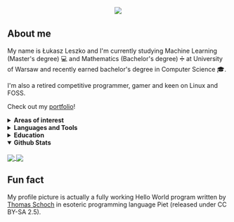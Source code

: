 <p align="center">
  <a href="https://www.youtube.com/watch?v=dQw4w9WgXcQ">
    <img src="https://media.giphy.com/media/xTiIzJSKB4l7xTouE8/giphy.gif" />
  </a>
</p>

## About me

My name is Łukasz Leszko and I'm currently studying Machine Learning (Master's degree) :computer: and Mathematics (Bachelor's degree) :heavy_division_sign: at University of Warsaw and recently earned bachelor's degree in Computer Science :mortar_board:.

I'm also a retired competitive programmer, gamer and keen on Linux and FOSS.

Check out my [portfolio](https://lukaszleszko.dev/)!

<details>
<summary><b>Areas of interest</b></summary>
<br>
  
- Programming languages (compilers, language design)
- Machine learning (LLMs)

</details>

<details>
<summary><b>Languages and Tools</b></summary>

<!--![linux](https://img.shields.io/badge/Linux-FCC624?style=for-the-badge&logo=linux&logoColor=black)
![python](https://img.shields.io/badge/Python-3776AB?style=for-the-badge&logo=python&logoColor=white)
![haskell](https://img.shields.io/badge/Haskell-5D4F85?style=for-the-badge&logo=haskell&logoColor=white)
![java](https://img.shields.io/badge/Java-FF160B?style=for-the-badge&logoColor=white)
![c++](https://img.shields.io/badge/C%2B%2B-00599C?style=for-the-badge&logo=c%2B%2B&logoColor=white)
![rust](https://img.shields.io/badge/Rust-FF9A00?style=for-the-badge&logo=rust&logoColor=white)
![typescript](https://img.shields.io/badge/Typescript-3178C6?style=for-the-badge&logo=typescript&logoColor=white)
![neovim](https://img.shields.io/badge/NeoVim-%2357A143.svg?&style=for-the-badge&logo=neovim&logoColor=white)
![vscode](https://img.shields.io/badge/VS_Code-0078D4?style=for-the-badge&logo=visual%20studio%20code&logoColor=white)
![jetbrains](https://img.shields.io/badge/Jetbrains-e800ba?style=for-the-badge&logo=jetbrains&logoColor=white)-->

### Languages

| Python | Java | C++ | Rust | TypeScript | Haskell | OCaml | SQL |
|---------|---------|---------|---------|---------|---------|---------|---------|
| <img src="https://raw.githubusercontent.com/leszkolukasz/portfolio/main/src/icons/python.svg" title="Python" alt="Python" width="55" height="55"/> | <img src="https://raw.githubusercontent.com/leszkolukasz/portfolio/main/src/icons/java.svg" title="Java" alt="Java" width="55" height="55"/> | <img src="https://raw.githubusercontent.com/leszkolukasz/portfolio/main/src/icons/cpp.svg" title="C++" alt="C++" width="55" height="55"/> | <img src="https://raw.githubusercontent.com/leszkolukasz/portfolio/main/src/icons/rust.svg" title="Rust" alt="Rust" width="55" height="55"/> | <img src="https://raw.githubusercontent.com/leszkolukasz/portfolio/main/src/icons/typescript.svg" title="TypeScript" alt="TypeScript" width="55" height="55"/> | <img src="https://raw.githubusercontent.com/leszkolukasz/portfolio/main/src/icons/haskell.svg" title="Haskell" alt="Haskell" width="55" height="55"/> | <img src="https://raw.githubusercontent.com/leszkolukasz/portfolio/main/src/icons/ocaml.svg" title="OCaml" alt="OCaml" width="55" height="55"/> | <img src="https://raw.githubusercontent.com/leszkolukasz/portfolio/main/src/icons/postgresql.svg" title="SQL" alt="SQL" width="55" height="55"/> |

### Web

| Django | FastAPI | Spring | React | Next.js | Astro |
|---------|---------|---------|---------|---------|---------|
| <img src="https://raw.githubusercontent.com/leszkolukasz/portfolio/main/src/icons/django.svg" title="Django" alt="Django" width="55" height="55"/> | <img src="https://raw.githubusercontent.com/leszkolukasz/portfolio/main/src/icons/fastapi.svg" title="FastAPI" alt="FastAPI" width="55" height="55"/> | <img src="https://raw.githubusercontent.com/leszkolukasz/portfolio/main/src/icons/spring.svg" title="Spring" alt="Spring" width="55" height="55"/> | <img src="https://raw.githubusercontent.com/leszkolukasz/portfolio/main/src/icons/react.svg" title="React" alt="React" width="55" height="55"/> | <img src="https://raw.githubusercontent.com/leszkolukasz/portfolio/main/src/icons/nextjs.svg" title="Next.js" alt="Next.js" width="55" height="55"/> | <img src="https://raw.githubusercontent.com/leszkolukasz/portfolio/main/src/icons/astro.svg" title="Astro" alt="Astro" width="55" height="55"/> |

### Machine Learning

| Pytorch | llama.cpp | ClearML | Numpy | Pandas | Polars | Sklearn |
|---------|---------|---------|---------|---------|---------|---------|
| <img src="https://raw.githubusercontent.com/leszkolukasz/portfolio/main/src/icons/pytorch.svg" title="Pytorch" alt="Pytorch" width="55" height="55"/> | <img src="https://raw.githubusercontent.com/leszkolukasz/portfolio/main/src/icons/llamacpp.svg" title="llama.cpp" alt="llama.cpp" width="55" height="55"/> | <img src="https://raw.githubusercontent.com/leszkolukasz/portfolio/main/src/icons/clearml.svg" title="ClearML" alt="ClearML" width="55" height="55"/> | <img src="https://raw.githubusercontent.com/leszkolukasz/portfolio/main/src/icons/numpy.svg" title="Numpy" alt="Numpy" width="55" height="55"/> | <img src="https://raw.githubusercontent.com/leszkolukasz/portfolio/main/src/icons/pandas.svg" title="Pandas" alt="Pandas" width="55" height="55"/> | <img src="https://raw.githubusercontent.com/leszkolukasz/portfolio/main/src/icons/polars.svg" title="Polars" alt="Polars" width="55" height="55"/> | <img src="https://raw.githubusercontent.com/leszkolukasz/portfolio/main/src/icons/sklearn.svg" title="Sklearn" alt="Sklearn" width="55" height="55"/> |

### OS

| NixOS | Arch |
|---------|---------|
| <img src="https://raw.githubusercontent.com/leszkolukasz/portfolio/main/src/icons/nixos.svg" title="NixOS" alt="NixOS" width="55" height="55"/> | <img src="https://raw.githubusercontent.com/leszkolukasz/portfolio/main/src/icons/arch.svg" title="Arch" alt="Arch" width="55" height="55"/> |

</details>

<details>
<summary><b>Education</b></summary>
  
### 2024–current University of Warsaw

Master's degree in Machine Learning

### 2022–current University of Warsaw

Bachelor's degree in Mathematics

### 2021–2024 University of Warsaw

Bachelor's degree in Computer Science
  
- Thesis: Gitoptim - a tool for automating programmer's work using large language models
- Grade: Good (4.25 in a 2–5 scale)

</details>


<details open>
<summary><b>Github Stats</b></summary>

<br>

<a href="https://www.youtube.com/watch?v=dQw4w9WgXcQ">
  <img align="center" src="https://github-readme-stats.vercel.app/api?username=leszkolukasz&show_icons=true&theme=github_dark&include_all_commits=true&line_height=40" />
</a>

<a href="https://www.youtube.com/watch?v=dQw4w9WgXcQ">
  <img align="center" src="https://github-readme-stats.vercel.app/api/top-langs/?username=leszkolukasz&theme=github_dark&card_width=300&exclude_repo=portfolio" />
</a>

</details>

## Fun fact
My profile picture is actually a fully working Hello World program written by [Thomas Schoch](https://www.retas.de/thomas/computer/programs/useless/piet/explain.html) in esoteric programming language Piet (released under CC BY-SA 2.5).

<!-- Shields from https://shields.io -->
<!-- Github Stats widget from https://github.com/anuraghazra/github-readme-stats -->
